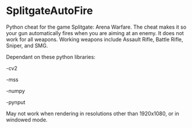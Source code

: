 # SplitgateAutoFire
Python cheat for the game Splitgate: Arena Warfare. The cheat makes it so your gun automatically fires when you are aiming at an enemy. It does not work for all weapons. Working weapons include Assault Rifle, Battle Rifle, Sniper, and SMG. 


Dependant on these python libraries:

-cv2

-mss

-numpy

-pynput




May not work when rendering in resolutions other than 1920x1080, or in windowed mode.

